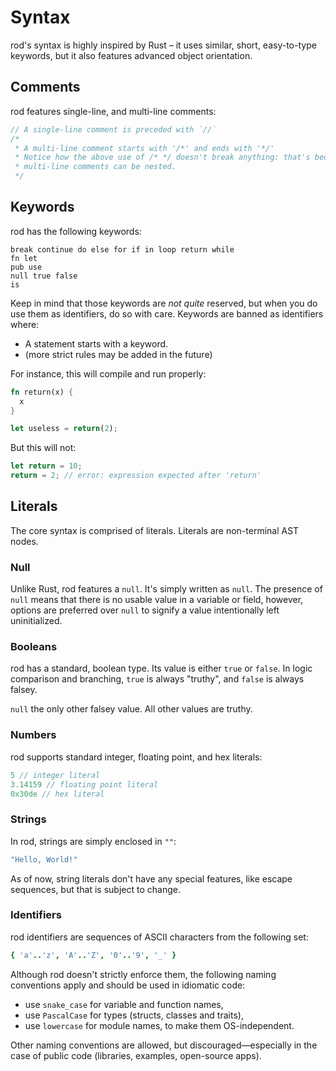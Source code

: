 # Syntax

rod's syntax is highly inspired by Rust – it uses similar, short, easy-to-type
keywords, but it also features advanced object orientation.

## Comments

rod features single-line, and multi-line comments:

```rust
// A single-line comment is preceded with `//`
/*
 * A multi-line comment starts with '/*' and ends with '*/'
 * Notice how the above use of /* */ doesn't break anything: that's because
 * multi-line comments can be nested.
 */
```

## Keywords

rod has the following keywords:

```
break continue do else for if in loop return while
fn let
pub use
null true false
is
```

Keep in mind that those keywords are *not quite* reserved, but when you do use
them as identifiers, do so with care. Keywords are banned as identifiers where:
 - A statement starts with a keyword.
 - (more strict rules may be added in the future)

For instance, this will compile and run properly:

```rust
fn return(x) {
  x
}

let useless = return(2);
```

But this will not:

```rust
let return = 10;
return = 2; // error: expression expected after 'return'
```

## Literals

The core syntax is comprised of literals. Literals are non-terminal AST nodes.

### Null

Unlike Rust, rod features a `null`. It's simply written as `null`.
The presence of `null` means that there is no usable value in a variable
or field, however, options are preferred over `null` to signify a value
intentionally left uninitialized.

### Booleans

rod has a standard, boolean type. Its value is either `true` or `false`.
In logic comparison and branching, `true` is always "truthy", and `false` is
always falsey.

`null` the only other falsey value. All other values are truthy.

### Numbers

rod supports standard integer, floating point, and hex literals:
```rust
5 // integer literal
3.14159 // floating point literal
0x30de // hex literal
```

### Strings

In rod, strings are simply enclosed in `""`:
```rust
"Hello, World!"
```
As of now, string literals don't have any special features, like escape
sequences, but that is subject to change.

### Identifiers

rod identifiers are sequences of ASCII characters from the following set:
```nim
{ 'a'..'z', 'A'..'Z', '0'..'9', '_' }
```

Although rod doesn't strictly enforce them, the following naming conventions
apply and should be used in idiomatic code:

 - use `snake_case` for variable and function names,
 - use `PascalCase` for types (structs, classes and traits),
 - use `lowercase` for module names, to make them OS-independent.

Other naming conventions are allowed, but discouraged—especially in the case of
public code (libraries, examples, open-source apps).
